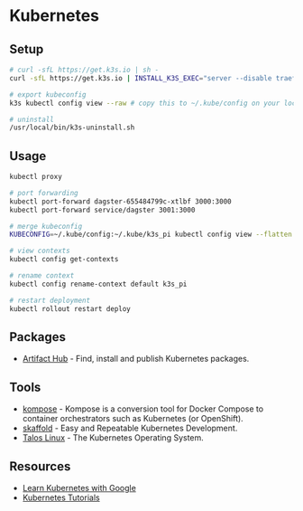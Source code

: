# Kubernetes

## Setup

```bash
# curl -sfL https://get.k3s.io | sh -
curl -sfL https://get.k3s.io | INSTALL_K3S_EXEC="server --disable traefik" sh # so it frees up port 80 and 443

# export kubeconfig
k3s kubectl config view --raw # copy this to ~/.kube/config on your local machine

# uninstall
/usr/local/bin/k3s-uninstall.sh
```

## Usage

```bash
kubectl proxy

# port forwarding
kubectl port-forward dagster-655484799c-xtlbf 3000:3000
kubectl port-forward service/dagster 3001:3000

# merge kubeconfig
KUBECONFIG=~/.kube/config:~/.kube/k3s_pi kubectl config view --flatten > new

# view contexts
kubectl config get-contexts

# rename context
kubectl config rename-context default k3s_pi

# restart deployment
kubectl rollout restart deploy
```

## Packages

- [Artifact Hub](https://artifacthub.io/) - Find, install and publish Kubernetes packages.

## Tools

- [kompose](https://kompose.io/) - Kompose is a conversion tool for Docker Compose to container orchestrators such as Kubernetes (or OpenShift).
- [skaffold](https://skaffold.dev/) - Easy and Repeatable Kubernetes Development.
- [Talos Linux](https://www.talos.dev/) - The Kubernetes Operating System.

## Resources

- [Learn Kubernetes with Google](https://learnkubernetes.withgoogle.com/)
- [Kubernetes Tutorials](https://kubernetes.io/docs/tutorials/)
